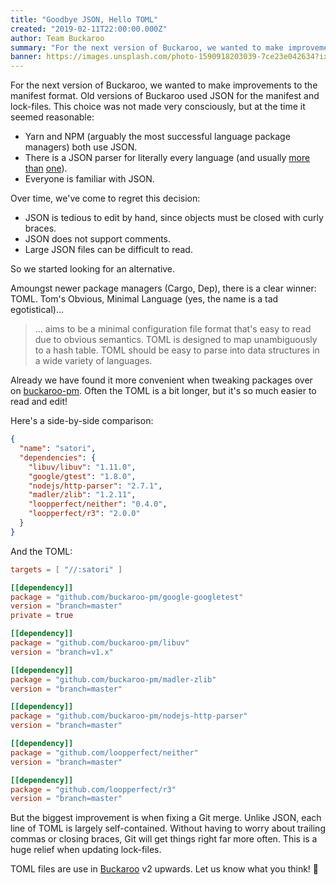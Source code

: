 ```yaml
---
title: "Goodbye JSON, Hello TOML"
created: "2019-02-11T22:00:00.000Z"
author: Team Buckaroo
summary: "For the next version of Buckaroo, we wanted to make improvements to the manifest format. Old versions of Buckaroo used JSON for the manifest and lock-files. This choice was not made very consciously, but at the time it seemed reasonable..."
banner: https://images.unsplash.com/photo-1590918203039-7ce23e042634?ixid=MXwxMjA3fDB8MHxzZWFyY2h8MTI2fHxjbGVhbnxlbnwwfDB8MHw%3D&ixlib=rb-1.2.1&auto=format&fit=crop&w=500&q=60
---
```

For the next version of Buckaroo, we wanted to make improvements to the manifest format. Old versions of Buckaroo used JSON for the manifest and lock-files. This choice was not made very consciously, but at the time it seemed reasonable:

 * Yarn and NPM (arguably the most successful language package managers) both use JSON.
 * There is a JSON parser for literally every language (and usually [more](https://github.com/buckaroo-pm/dropbox-json11) [than](https://github.com/buckaroo-pm/open-source-parsers-jsoncpp) [one](https://github.com/buckaroo-pm/nlohmann-json)).
 * Everyone is familiar with JSON.

Over time, we've come to regret this decision:

 * JSON is tedious to edit by hand, since objects must be closed with curly braces.
 * JSON does not support comments.
 * Large JSON files can be difficult to read.

So we started looking for an alternative.

Amoungst newer package managers (Cargo, Dep), there is a clear winner: TOML. Tom's Obvious, Minimal Language (yes, the name is a tad egotistical)...

 > ... aims to be a minimal configuration file format that's easy to read due to obvious semantics. TOML is designed to map unambiguously to a hash table. TOML should be easy to parse into data structures in a wide variety of languages.

Already we have found it more convenient when tweaking packages over on [buckaroo-pm](https://github.com/buckaroo-pm). Often the TOML is a bit longer, but it's so much easier to read and edit!

Here's a side-by-side comparison:

```json
{
  "name": "satori",
  "dependencies": {
    "libuv/libuv": "1.11.0",
    "google/gtest": "1.8.0",
    "nodejs/http-parser": "2.7.1",
    "madler/zlib": "1.2.11",
    "loopperfect/neither": "0.4.0",
    "loopperfect/r3": "2.0.0"
  }
}
```

And the TOML:

```toml
targets = [ "//:satori" ]

[[dependency]]
package = "github.com/buckaroo-pm/google-googletest"
version = "branch=master"
private = true

[[dependency]]
package = "github.com/buckaroo-pm/libuv"
version = "branch=v1.x"

[[dependency]]
package = "github.com/buckaroo-pm/madler-zlib"
version = "branch=master"

[[dependency]]
package = "github.com/buckaroo-pm/nodejs-http-parser"
version = "branch=master"

[[dependency]]
package = "github.com/loopperfect/neither"
version = "branch=master"

[[dependency]]
package = "github.com/loopperfect/r3"
version = "branch=master"
```

But the biggest improvement is when fixing a Git merge. Unlike JSON, each line of TOML is largely self-contained. Without having to worry about trailing commas or closing braces, Git will get things right far more often. This is a huge relief when updating lock-files.

TOML files are use in [Buckaroo](https://github.com/LoopPerfect/buckaroo/) v2 upwards. Let us know what you think! 💖
